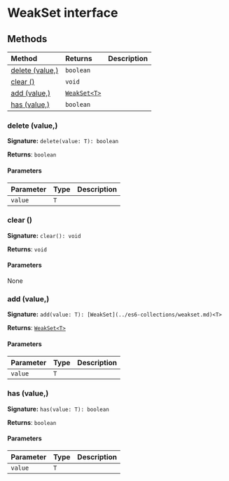 # WeakSet interface













## Methods

| Method	   |  Returns	| Description|
|:-------------|:-------|:-----------|
|[delete (value,)](#delete-value)      | `boolean` |  |
|[clear ()](#clear-)      | `void` |  |
|[add (value,)](#add-value)      | [`WeakSet<T>`](../es6-collections/weakset.md) |  |
|[has (value,)](#has-value)      | `boolean` |  |




### delete (value,)



**Signature:** ``delete(value: T): boolean``

**Returns**: `boolean`



#### Parameters


| Parameter	   | Type    | Description |
|:-------------|:---------------|:------------|
| `value`    | `T` |  |


### clear ()



**Signature:** ``clear(): void``

**Returns**: `void`



#### Parameters
None


### add (value,)



**Signature:** ``add(value: T): [WeakSet](../es6-collections/weakset.md)<T>``

**Returns**: [`WeakSet<T>`](../es6-collections/weakset.md)



#### Parameters


| Parameter	   | Type    | Description |
|:-------------|:---------------|:------------|
| `value`    | `T` |  |


### has (value,)



**Signature:** ``has(value: T): boolean``

**Returns**: `boolean`



#### Parameters


| Parameter	   | Type    | Description |
|:-------------|:---------------|:------------|
| `value`    | `T` |  |

